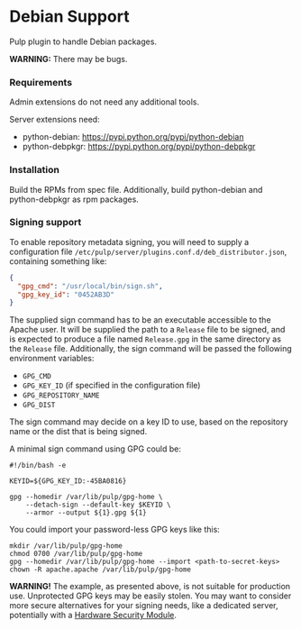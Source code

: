 Debian Support
==============

Pulp plugin to handle Debian packages.

**WARNING:** There may be bugs.

### Requirements

Admin extensions do not need any additional tools.

Server extensions need:
* python-debian: https://pypi.python.org/pypi/python-debian
* python-debpkgr: https://pypi.python.org/pypi/python-debpkgr


### Installation

Build the RPMs from spec file.
Additionally, build python-debian and python-debpkgr as rpm packages.


### Signing support

To enable repository metadata signing, you will need to supply a configuration
file `/etc/pulp/server/plugins.conf.d/deb_distributor.json`, containing
something like:

```json
{
  "gpg_cmd": "/usr/local/bin/sign.sh",
  "gpg_key_id": "0452AB3D"
}

```

The supplied sign command has to be an executable accessible to the Apache
user. It will be supplied the path to a `Release` file to be signed, and is
expected to produce a file named `Release.gpg` in the same directory as the
`Release` file. Additionally, the sign command will be passed the following
environment variables:
* `GPG_CMD`
* `GPG_KEY_ID` (if specified in the configuration file)
* `GPG_REPOSITORY_NAME`
* `GPG_DIST`

The sign command may decide on a key ID to use, based on the repository name
or the dist that is being signed.

A minimal sign command using GPG could be:

```Shell
#!/bin/bash -e

KEYID=${GPG_KEY_ID:-45BA0816}

gpg --homedir /var/lib/pulp/gpg-home \
    --detach-sign --default-key $KEYID \
    --armor --output ${1}.gpg ${1}
```

You could import your password-less GPG keys like this:

```Shell
mkdir /var/lib/pulp/gpg-home
chmod 0700 /var/lib/pulp/gpg-home
gpg --homedir /var/lib/pulp/gpg-home --import <path-to-secret-keys>
chown -R apache.apache /var/lib/pulp/gpg-home
```

**WARNING!** The example, as presented above, is not suitable for production
use. Unprotected GPG keys may be easily stolen. You may want to consider
more secure alternatives for your signing needs, like a dedicated server,
potentially with a
[Hardware Security Module](https://en.wikipedia.org/wiki/Hardware_security_module).
